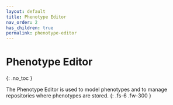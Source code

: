 ```yaml
---
layout: default
title: Phenotype Editor
nav_order: 2
has_children: true
permalink: phenotype-editor
---
```


# Phenotype Editor
{: .no_toc }

The Phenotype Editor is used to model phenotypes and to manage repositories where phenotypes are stored.
{: .fs-6 .fw-300 }
